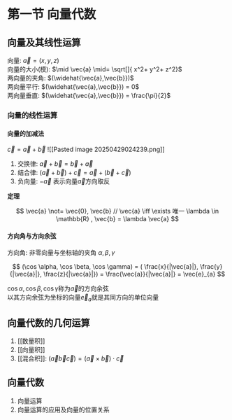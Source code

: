 # 第一节 向量代数

## 向量及其线性运算

向量: $\vec{a}= (x, y, z)$ <BR>
向量的大小(模): $\mid \vec{a} \mid= \sqrt[]{ x^2+ y^2+ z^2}$ <BR>
两向量的夹角: $(\widehat{\vec{a},\vec{b}})$ <BR>
两向量平行: $(\widehat{\vec{a},\vec{b}}) = 0$ <BR>
两向量垂直: $(\widehat{\vec{a},\vec{b}}) = \frac{\pi}{2}$ <BR>

### 向量的线性运算

#### 向量的加减法

$\vec{c} = \vec{a} + \vec{b}$ ![[Pasted image 20250429024239.png]]

1. 交换律: $\vec{a}+ \vec{b}= \vec{b}+ \vec{a}$
2. 结合律: $(\vec{a}+ \vec{b})+ \vec{c}= \vec{a}+ (\vec{b}+ \vec{c})$
3. 负向量: $-\vec{a}$ 表示向量$\vec{a}$方向取反

<b>定理</b>

$$
\vec{a} \not= \vec{0}, \vec{b} // \vec{a} \iff \exists 唯一 \lambda \in \mathbb{R} , \vec{b} = \lambda \vec{a}
$$

#### 方向角与方向余弦

方向角: 非零向量与坐标轴的夹角 $\alpha, \beta, \gamma$

$$
(\cos \alpha, \cos \beta, \cos \gamma)
= ( \frac{x}{|\vec{a}|}, \frac{y}{|\vec{a}|}, \frac{z}{|\vec{a}|})
= \frac{\vec{a}}{|\vec{a}|}
= \vec{e}_{a}
$$

$\cos \alpha, \cos \beta, \cos \gamma$称为$\vec{a}$的方向余弦 <BR>
以其方向余弦为坐标的向量$\vec{e}_{a}$就是其同方向的单位向量

## 向量代数的几何运算

1. [[数量积]]
2. [[向量积]]
3. [[混合积]]: $(\vec{a}\vec{b}\vec{c})=(\vec{a}\times \vec{b})\cdot \vec{c}$

## 向量代数

1. 向量运算
2. 向量运算的应用及向量的位置关系
